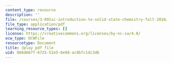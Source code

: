 ```yaml
---
content_type: resource
description: ''
file: /courses/3-091sc-introduction-to-solid-state-chemistry-fall-2010/066d667f672552e56e9dac9bfc1dc3d6_K30HeE8fEq8.pdf
file_type: application/pdf
learning_resource_types: []
license: https://creativecommons.org/licenses/by-nc-sa/4.0/
ocw_type: OCWFile
resourcetype: Document
title: 3play pdf file
uid: 066d667f-6725-52e5-6e9d-ac9bfc1dc3d6
---
```

